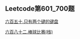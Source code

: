 ## Leetcode第601_700题

[六百五十.只有两个键的键盘](https://github.com/Songnytu/Leetcode/blob/master/Leetcode/src/main/java/leetcode601_700/leetcode650.java)

[六百八十二.棒球比赛(栈)](https://github.com/Songnytu/Leetcode/blob/master/Leetcode/src/main/java/leetcode601_700/leetcode682.java)
